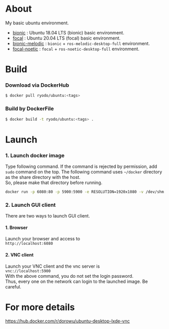 # About
My basic ubuntu environment.  

- [bionic](./bionic) : Ubuntu 18.04 LTS (bionic) basic environment.
- [focal](./focal) : Ubuntu 20.04 LTS (focal) basic environment.
- [bionic-melodic](./bionic/melodic) : `bionic` + `ros-melodic-desktop-full` environment.
- [focal-noetic](./focal/noetic) : `focal` + `ros-noetic-desktop-full` environment.

# Build
### Download via DockerHub
```bash
$ docker pull ryodo/ubuntu:<tags>
```
### Build by DockerFile
```bash
$ docker build -t ryodo/ubuntu:<tags> .
```

# Launch
### 1. Launch docker image
Type following command.
If the command is rejected by permission, add `sudo` command on the top.
The following command uses `~/docker` directory as the share directory with the host.  
So, please make that directory before running.
```bash
docker run -p 6080:80 -p 5900:5900 -e RESOLUTION=1920x1080 -v /dev/shm:/dev/shm -v /media:/media -v ~/docker:/home/ubuntu/docker ryodo/ubuntu:<tags>
```
### 2. Launch GUI client
There are two ways to launch GUI client.
#### 1. Browser
Launch your browser and access to  
`http://localhost:6080`
#### 2. VNC client
Launch your VNC client and the vnc server is  
`vnc://localhost:5900`  
With the above command, you do not set the login password.  
Thus, every one on the network can login to the launched image. Be careful.

# For more details
https://hub.docker.com/r/dorowu/ubuntu-desktop-lxde-vnc
